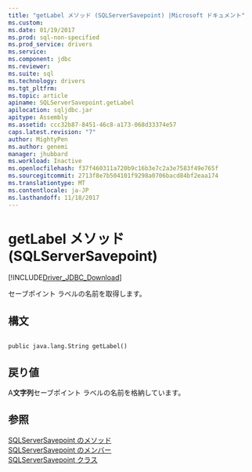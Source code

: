 ```yaml
---
title: "getLabel メソッド (SQLServerSavepoint) |Microsoft ドキュメント"
ms.custom: 
ms.date: 01/19/2017
ms.prod: sql-non-specified
ms.prod_service: drivers
ms.service: 
ms.component: jdbc
ms.reviewer: 
ms.suite: sql
ms.technology: drivers
ms.tgt_pltfrm: 
ms.topic: article
apiname: SQLServerSavepoint.getLabel
apilocation: sqljdbc.jar
apitype: Assembly
ms.assetid: ccc32b87-8451-46c8-a173-068d33374e57
caps.latest.revision: "7"
author: MightyPen
ms.author: genemi
manager: jhubbard
ms.workload: Inactive
ms.openlocfilehash: f37f460311a720b9c16b3e7c2a3e7583f49e765f
ms.sourcegitcommit: 2713f8e7b504101f9298a0706bacd84bf2eaa174
ms.translationtype: MT
ms.contentlocale: ja-JP
ms.lasthandoff: 11/18/2017
---
```

# <a name="getlabel-method-sqlserversavepoint"></a>getLabel メソッド (SQLServerSavepoint)
[!INCLUDE[Driver_JDBC_Download](../../../includes/driver_jdbc_download.md)]

  セーブポイント ラベルの名前を取得します。  
  
## <a name="syntax"></a>構文  
  
```  
  
public java.lang.String getLabel()  
```  
  
## <a name="return-value"></a>戻り値  
 A**文字列**セーブポイント ラベルの名前を格納しています。  
  
## <a name="see-also"></a>参照  
 [SQLServerSavepoint のメソッド](../../../connect/jdbc/reference/sqlserversavepoint-methods.md)   
 [SQLServerSavepoint のメンバー](../../../connect/jdbc/reference/sqlserversavepoint-members.md)   
 [SQLServerSavepoint クラス](../../../connect/jdbc/reference/sqlserversavepoint-class.md)  
  
  
